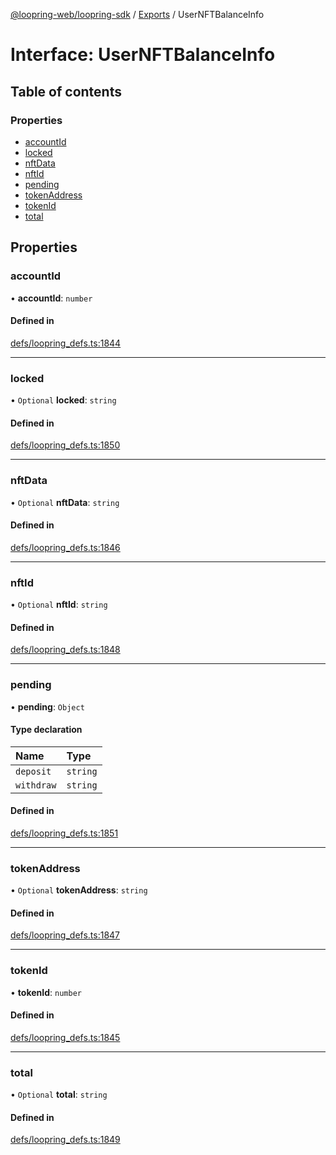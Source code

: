 [@loopring-web/loopring-sdk](../README.md) / [Exports](../modules.md) / UserNFTBalanceInfo

# Interface: UserNFTBalanceInfo

## Table of contents

### Properties

- [accountId](UserNFTBalanceInfo.md#accountid)
- [locked](UserNFTBalanceInfo.md#locked)
- [nftData](UserNFTBalanceInfo.md#nftdata)
- [nftId](UserNFTBalanceInfo.md#nftid)
- [pending](UserNFTBalanceInfo.md#pending)
- [tokenAddress](UserNFTBalanceInfo.md#tokenaddress)
- [tokenId](UserNFTBalanceInfo.md#tokenid)
- [total](UserNFTBalanceInfo.md#total)

## Properties

### accountId

• **accountId**: `number`

#### Defined in

[defs/loopring_defs.ts:1844](https://github.com/Loopring/loopring_sdk/blob/f560ad6/src/defs/loopring_defs.ts#L1844)

___

### locked

• `Optional` **locked**: `string`

#### Defined in

[defs/loopring_defs.ts:1850](https://github.com/Loopring/loopring_sdk/blob/f560ad6/src/defs/loopring_defs.ts#L1850)

___

### nftData

• `Optional` **nftData**: `string`

#### Defined in

[defs/loopring_defs.ts:1846](https://github.com/Loopring/loopring_sdk/blob/f560ad6/src/defs/loopring_defs.ts#L1846)

___

### nftId

• `Optional` **nftId**: `string`

#### Defined in

[defs/loopring_defs.ts:1848](https://github.com/Loopring/loopring_sdk/blob/f560ad6/src/defs/loopring_defs.ts#L1848)

___

### pending

• **pending**: `Object`

#### Type declaration

| Name | Type |
| :------ | :------ |
| `deposit` | `string` |
| `withdraw` | `string` |

#### Defined in

[defs/loopring_defs.ts:1851](https://github.com/Loopring/loopring_sdk/blob/f560ad6/src/defs/loopring_defs.ts#L1851)

___

### tokenAddress

• `Optional` **tokenAddress**: `string`

#### Defined in

[defs/loopring_defs.ts:1847](https://github.com/Loopring/loopring_sdk/blob/f560ad6/src/defs/loopring_defs.ts#L1847)

___

### tokenId

• **tokenId**: `number`

#### Defined in

[defs/loopring_defs.ts:1845](https://github.com/Loopring/loopring_sdk/blob/f560ad6/src/defs/loopring_defs.ts#L1845)

___

### total

• `Optional` **total**: `string`

#### Defined in

[defs/loopring_defs.ts:1849](https://github.com/Loopring/loopring_sdk/blob/f560ad6/src/defs/loopring_defs.ts#L1849)
